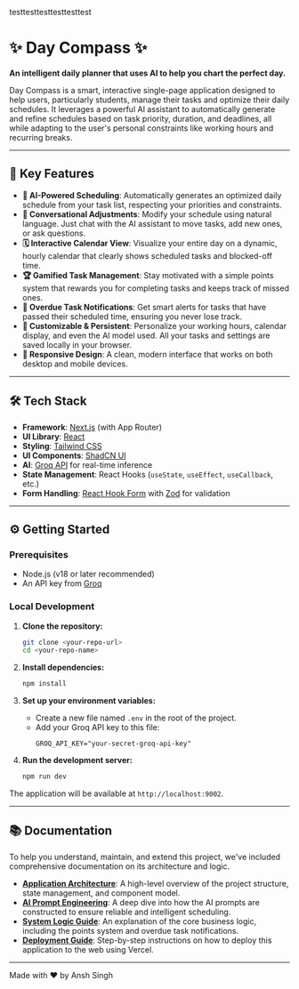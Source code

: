 testtesttesttesttesttest

# ✨ Day Compass ✨

**An intelligent daily planner that uses AI to help you chart the perfect day.**

Day Compass is a smart, interactive single-page application designed to help users, particularly students, manage their tasks and optimize their daily schedules. It leverages a powerful AI assistant to automatically generate and refine schedules based on task priority, duration, and deadlines, all while adapting to the user's personal constraints like working hours and recurring breaks.

---

## 🚀 Key Features

-   **🤖 AI-Powered Scheduling**: Automatically generates an optimized daily schedule from your task list, respecting your priorities and constraints.
-   **💬 Conversational Adjustments**: Modify your schedule using natural language. Just chat with the AI assistant to move tasks, add new ones, or ask questions.
-   **🗓️ Interactive Calendar View**: Visualize your entire day on a dynamic, hourly calendar that clearly shows scheduled tasks and blocked-off time.
-   **🏆 Gamified Task Management**: Stay motivated with a simple points system that rewards you for completing tasks and keeps track of missed ones.
-   **🔔 Overdue Task Notifications**: Get smart alerts for tasks that have passed their scheduled time, ensuring you never lose track.
-   **🎨 Customizable & Persistent**: Personalize your working hours, calendar display, and even the AI model used. All your tasks and settings are saved locally in your browser.
-   **📱 Responsive Design**: A clean, modern interface that works on both desktop and mobile devices.

---

## 🛠️ Tech Stack

-   **Framework**: [Next.js](https://nextjs.org/) (with App Router)
-   **UI Library**: [React](https://reactjs.org/)
-   **Styling**: [Tailwind CSS](https://tailwindcss.com/)
-   **UI Components**: [ShadCN UI](https://ui.shadcn.com/)
-   **AI**: [Groq API](https://groq.com/) for real-time inference
-   **State Management**: React Hooks (`useState`, `useEffect`, `useCallback`, etc.)
-   **Form Handling**: [React Hook Form](https://react-hook-form.com/) with [Zod](https://zod.dev/) for validation

---

## ⚙️ Getting Started

### Prerequisites

-   Node.js (v18 or later recommended)
-   An API key from [Groq](https://console.groq.com/keys)

### Local Development

1.  **Clone the repository:**
    ```bash
    git clone <your-repo-url>
    cd <your-repo-name>
    ```

2.  **Install dependencies:**
    ```bash
    npm install
    ```

3.  **Set up your environment variables:**
    -   Create a new file named `.env` in the root of the project.
    -   Add your Groq API key to this file:
        ```
        GROQ_API_KEY="your-secret-groq-api-key"
        ```

4.  **Run the development server:**
    ```bash
    npm run dev
    ```

The application will be available at `http://localhost:9002`.

---

## 📚 Documentation

To help you understand, maintain, and extend this project, we've included comprehensive documentation on its architecture and logic.

-   **[Application Architecture](./src/docs/APP_ARCHITECTURE.md)**: A high-level overview of the project structure, state management, and component model.
-   **[AI Prompt Engineering](./src/docs/AI_PROMPT_ENGINEERING.md)**: A deep dive into how the AI prompts are constructed to ensure reliable and intelligent scheduling.
-   **[System Logic Guide](./src/docs/SYSTEM_LOGIC.md)**: An explanation of the core business logic, including the points system and overdue task notifications.
-   **[Deployment Guide](./src/docs/DEPLOYMENT.md)**: Step-by-step instructions on how to deploy this application to the web using Vercel.

---

Made with ❤️ by Ansh Singh
